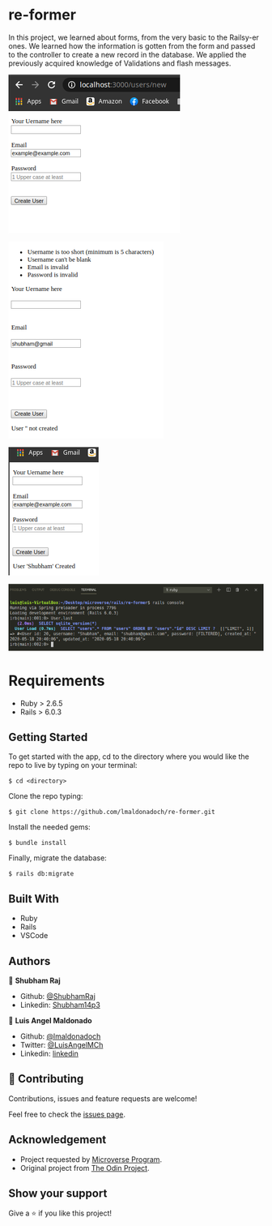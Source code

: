 # re-former

In this project, we learned about forms, from the very basic to the Railsy-er ones. We learned how the information is gotten from the form and passed to the controller to create a new record in the database. We applied the previously acquired  knowledge of Validations and flash messages.

![screenshot1](app/assets/images/screenshot01.png)

![screenshot1](app/assets/images/screenshot02.png)

![screenshot1](app/assets/images/screenshot04.png)

![screenshot1](app/assets/images/screenshot05.png)

# Requirements

- Ruby > 2.6.5
- Rails > 6.0.3

## Getting Started

To get started with the app, cd to the directory where you would like the repo to live by typing on your terminal:

```
$ cd <directory>
```

Clone the repo typing:

```
$ git clone https://github.com/lmaldonadoch/re-former.git
```

Install the needed gems:

```
$ bundle install
```

Finally, migrate the database:

```
$ rails db:migrate
```

## Built With

- Ruby
- Rails
- VSCode

## Authors

👤 **Shubham Raj**

- Github: [@ShubhamRaj](https://github.com/shubham14p3)
- Linkedin: [Shubham14p3](https://www.linkedin.com/in/shubham14p3/)

👤 **Luis Angel Maldonado**

- Github: [@lmaldonadoch](https://github.com/lmaldonadoch)
- Twitter: [@LuisAngelMCh](https://twitter.com/LuisAngelMCh)
- Linkedin: [linkedin](https://www.linkedin.com/in/lmaldonadoch)

## 🤝 Contributing

Contributions, issues and feature requests are welcome!

Feel free to check the [issues page](https://github.com/shubham14p3/micro_reddit/issues/).

## Acknowledgement

- Project requested by [Microverse Program](https://www.microverse.org/).
- Original project from [The Odin Project](https://www.theodinproject.com/courses/ruby-on-rails/lessons/forms).

## Show your support

Give a ⭐️ if you like this project!

